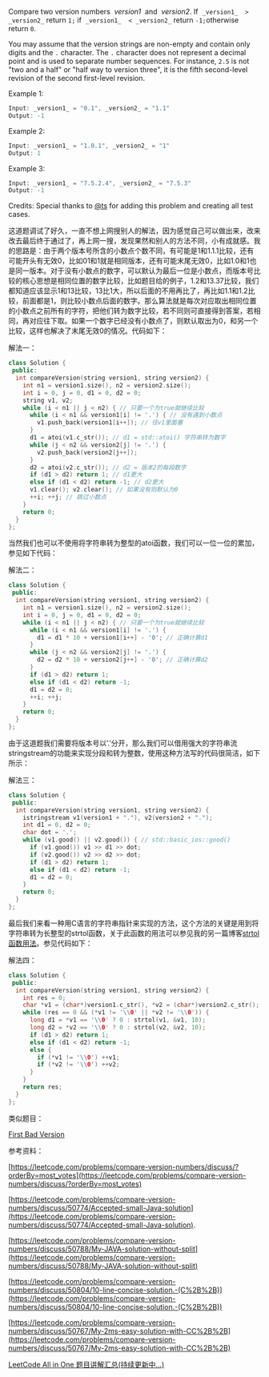 Compare two version numbers  _version1_  and  _version2_. If  `_version1_  >  _version2_` return `1;` if  `_version1_  < _version2_` return `-1;`otherwise return `0`.

You may assume that the version strings are non-empty and contain only digits and the `.` character. The `.` character does not represent a decimal point and is used to separate number sequences. For instance, `2.5` is not "two and a half" or "half way to version three", it is the fifth second-level revision of the second first-level revision.

Example 1:

```cpp
Input: _version1_ = "0.1", _version2_ = "1.1"
Output: -1
```

Example 2:

```cpp
Input: _version1_ = "1.0.1", _version2_ = "1"
Output: 1
```

Example 3:

```cpp
Input: _version1_ = "7.5.2.4", _version2_ = "7.5.3"
Output: -1
```

Credits: Special thanks to [@ts](https://oj.leetcode.com/discuss/user/ts) for adding this problem and creating all test cases.

这道题调试了好久，一直不想上网搜别人的解法，因为感觉自己可以做出来，改来改去最后终于通过了，再上网一搜，发现果然和别人的方法不同，小有成就感。我的思路是：由于两个版本号所含的小数点个数不同，有可能是1和1.1.1比较，还有可能开头有无效0，比如01和1就是相同版本，还有可能末尾无效0，比如1.0和1也是同一版本。对于没有小数点的数字，可以默认为最后一位是小数点，而版本号比较的核心思想是相同位置的数字比较，比如题目给的例子，1.2和13.37比较，我们都知道应该显示1和13比较，13比1大，所以后面的不用再比了，再比如1.1和1.2比较，前面都是1，则比较小数点后面的数字。那么算法就是每次对应取出相同位置的小数点之前所有的字符，把他们转为数字比较，若不同则可直接得到答案，若相同，再对应往下取。如果一个数字已经没有小数点了，则默认取出为0，和另一个比较，这样也解决了末尾无效0的情况。代码如下：

解法一：

```cpp
class Solution {
 public:
  int compareVersion(string version1, string version2) {
    int n1 = version1.size(), n2 = version2.size();
    int i = 0, j = 0, d1 = 0, d2 = 0;
    string v1, v2;
    while (i < n1 || j < n2) { // 只要一个为true就继续比较
      while (i < n1 && version1[i] != '.') { // 没有遇到小数点
        v1.push_back(version1[i++]); // 往v1里面塞
      }
      d1 = atoi(v1.c_str()); // d1 = std::atoi() 字符串转为数字
      while (j < n2 && version2[j] != '.') {
        v2.push_back(version2[j++]);
      }
      d2 = atoi(v2.c_str()); // d2 = 版本2的每段数字
      if (d1 > d2) return 1; // d1更大
      else if (d1 < d2) return -1; // d2更大
      v1.clear(); v2.clear(); // 如果没有则默认为0
      ++i; ++j; // 跳过小数点
    }
    return 0;
  }
};
```

当然我们也可以不使用将字符串转为整型的atoi函数，我们可以一位一位的累加，参见如下代码：

解法二：

```cpp
class Solution {
 public:
  int compareVersion(string version1, string version2) {
    int n1 = version1.size(), n2 = version2.size();
    int i = 0, j = 0, d1 = 0, d2 = 0;
    while (i < n1 || j < n2) { // 只要一个为true就继续比较
      while (i < n1 && version1[i] != '.') {
        d1 = d1 * 10 + version1[i++] - '0'; // 正确计算d1
      }
      while (j < n2 && version2[j] != '.') {
        d2 = d2 * 10 + version2[j++] - '0'; // 正确计算d2
      }
      if (d1 > d2) return 1;
      else if (d1 < d2) return -1;
      d1 = d2 = 0;
      ++i; ++j;
    }
    return 0;
  }
};
```

由于这道题我们需要将版本号以’.'分开，那么我们可以借用强大的字符串流stringstream的功能来实现分段和转为整数，使用这种方法写的代码很简洁，如下所示：

解法三：

```cpp
class Solution {
 public:
  int compareVersion(string version1, string version2) {
    istringstream v1(version1 + "."), v2(version2 + ".");
    int d1 = 0, d2 = 0;
    char dot = '.';
    while (v1.good() || v2.good()) { // std::basic_ios::good()
      if (v1.good()) v1 >> d1 >> dot;
      if (v2.good()) v2 >> d2 >> dot;
      if (d1 > d2) return 1;
      else if (d1 < d2) return -1;
      d1 = d2 = 0;
    }
    return 0;
  }
};
```

最后我们来看一种用C语言的字符串指针来实现的方法，这个方法的关键是用到将字符串转为长整型的strtol函数，关于此函数的用法可以参见我的另一篇博客[strtol 函数用法](http://www.cnblogs.com/grandyang/p/4966132.html)。参见代码如下：

解法四：

```cpp
class Solution {
 public:
  int compareVersion(string version1, string version2) {
    int res = 0;
    char *v1 = (char*)version1.c_str(), *v2 = (char*)version2.c_str();
    while (res == 0 && (*v1 != '\\0' || *v2 != '\\0')) {
      long d1 = *v1 == '\\0' ? 0 : strtol(v1, &v1, 10);
      long d2 = *v2 == '\\0' ? 0 : strtol(v2, &v2, 10);
      if (d1 > d2) return 1;
      else if (d1 < d2) return -1;
      else {
        if (*v1 != '\\0') ++v1;
        if (*v2 != '\\0') ++v2;
      }
    }
    return res;
  }
};
```

类似题目：

[First Bad Version](http://www.cnblogs.com/grandyang/p/4790469.html)

参考资料：

[https://leetcode.com/problems/compare-version-numbers/discuss/?orderBy=most_votes](https://leetcode.com/problems/compare-version-numbers/discuss/?orderBy=most_votes)

[https://leetcode.com/problems/compare-version-numbers/discuss/50774/Accepted-small-Java-solution](https://leetcode.com/problems/compare-version-numbers/discuss/50774/Accepted-small-Java-solution).

[https://leetcode.com/problems/compare-version-numbers/discuss/50788/My-JAVA-solution-without-split](https://leetcode.com/problems/compare-version-numbers/discuss/50788/My-JAVA-solution-without-split)

[](https://leetcode.com/problems/compare-version-numbers/discuss/50804/10-line-concise-solution.-(C%2B%2B))[https://leetcode.com/problems/compare-version-numbers/discuss/50804/10-line-concise-solution.-(C%2B%2B)](https://leetcode.com/problems/compare-version-numbers/discuss/50804/10-line-concise-solution.-(C%2B%2B))

[https://leetcode.com/problems/compare-version-numbers/discuss/50767/My-2ms-easy-solution-with-CC%2B%2B](https://leetcode.com/problems/compare-version-numbers/discuss/50767/My-2ms-easy-solution-with-CC%2B%2B)

[LeetCode All in One 题目讲解汇总(持续更新中...)](http://www.cnblogs.com/grandyang/p/4606334.html)